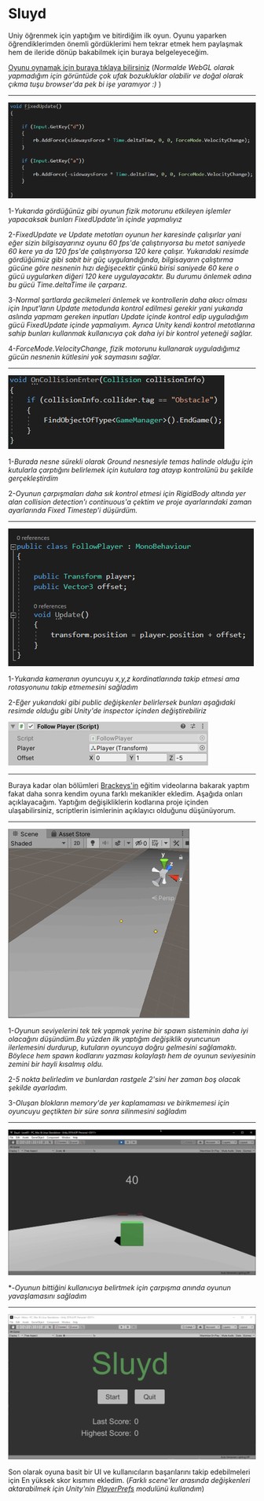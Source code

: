 # Sluyd

Uniy öğrenmek için yaptığım ve bitirdiğim ilk oyun. Oyunu yaparken öğrendiklerimden önemli gördüklerimi hem tekrar etmek
hem paylaşmak hem de ileride dönüp bakabilmek için buraya belgeleyeceğim.

[Oyunu oynamak için buraya tıklaya bilirsiniz](https://connect.unity.com/mg/other/slupy-v90)
(*Normalde WebGL olarak yapmadığım için görüntüde çok ufak bozukluklar olabilir ve doğal olarak çıkma tuşu browser'da pek bi işe yaramıyor :)* )

<hr>

![](Images/PlayerMovement.png)

1-*Yukarıda gördüğünüz gibi oyunun fizik motorunu etkileyen işlemler yapacaksak bunları FixedUpdate'in içinde yapmalıyız*

2-*FixedUpdate ve Update metotları oyunun her karesinde çalışırlar yani eğer sizin bilgisayarınız oyunu 60 fps'de çalıştırıyorsa* *bu metot saniyede 60 kere ya da 120 fps'de çalıştırıyorsa 120 kere çalışır. Yukarıdaki resimde gördüğümüz gibi sabit bir güç*
*uygulandığında, bilgisayarın çalıştırma gücüne göre nesnenin hızı değişecektir çünkü birisi saniyede 60 kere o gücü uygularken* *diğeri 120 kere uygulayacaktır. Bu durumu önlemek adına bu gücü Time.deltaTime ile çarparız.*

3-*Normal şartlarda gecikmeleri önlemek ve kontrollerin daha akıcı olması için Input'ların Update metodunda kontrol edilmesi* *gerekir yani yukarıda aslında yapmam gereken inputları Update içinde kontrol edip uyguladığım gücü FixedUpdate içinde yapmalıyım.*
*Ayrıca Unity kendi kontrol metotlarına sahip bunları kullanmak kullanıcıya çok daha iyi bir kontrol yeteneği sağlar.*

4-*ForceMode.VelocityChange, fizik motorunu kullanarak uyguladığımız gücün nesnenin kütlesini yok saymasını sağlar.*

<hr>

![](Images/Collision.png)

1-*Burada nesne sürekli olarak Ground nesnesiyle temas halinde olduğu için kutularla çarptığını belirlemek için kutulara tag* *atayıp kontrolünü bu şekilde gerçekleştirdim*

2-*Oyunun çarpışmaları daha sık kontrol etmesi için RigidBody altında yer alan collision detection'ı continuous'a çektim ve* *proje ayarlarındaki zaman ayarlarında Fixed Timestep'i düşürdüm.*

<hr>

![](Images/CameraMovement.png)

1-*Yukarıda kameranın oyuncuyu x,y,z kordinatlarında takip etmesi ama rotasyonunu takip etmemesini sağladım*

2-*Eğer yukarıdaki gibi public değişkenler belirlersek bunları aşağıdaki resimde olduğu gibi Unity'de inspector içinden değiştirebiliriz*

![](Images/InspectorVariables.png)

<hr>

Buraya kadar olan bölümleri [Brackeys'in](https://www.youtube.com/watch?v=j48LtUkZRjU&list=PLPV2KyIb3jR5QFsefuO2RlAgWEz6EvVi6&index=1) eğitim videolarına bakarak yaptım fakat daha sonra kendim oyuna farklı mekanikler ekledim. Aşağıda onları açıklayacağım. Yaptığım değişikliklerin kodlarına proje içinden ulaşabilirsiniz, scriptlerin isimlerinin açıklayıcı olduğunu düşünüyorum.

<hr>

![](Images/Spawn.gif)

1-*Oyunun seviyelerini tek tek yapmak yerine bir spawn sisteminin daha iyi olacağını düşündüm.Bu yüzden ilk yaptığım değişiklik*
*oyuncunun ilerlemesini durdurup, kutuların oyuncuya doğru gelmesini sağlamaktı. Böylece hem spawn kodlarını yazması kolaylaştı*
*hem de oyunun seviyesinin zemini bir hayli kısalmış oldu.*

2-*5 nokta belirledim ve bunlardan rastgele 2'sini her zaman boş olacak şekilde ayarladım.*

3-*Oluşan blokların memory'de yer kaplamaması ve birikmemesi için oyuncuyu geçtikten bir süre sonra silinmesini sağladım*

<hr>

![](Images/SlowTime.gif)

*-*Oyunun bittiğini kullanıcıya belirtmek için çarpışma anında oyunun yavaşlamasını sağladım*

<hr>

![](Images/Menu.png)

Son olarak oyuna basit bir UI ve kullanıcıların başarılarını takip edebilmeleri için En yüksek skor kısmını ekledim.
(*Farklı scene'ler arasında değişkenleri aktarabilmek için Unity'nin [PlayerPrefs](https://docs.unity3d.com/ScriptReference/PlayerPrefs.html) modulünü kullandım*)
